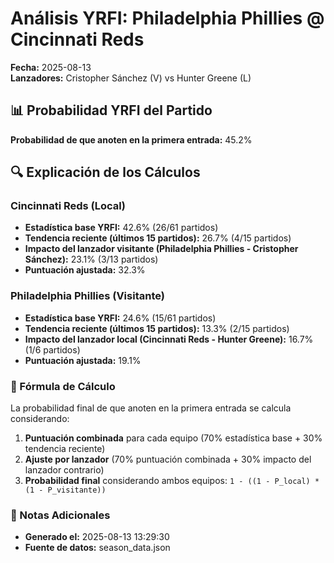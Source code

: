 # Análisis YRFI: Philadelphia Phillies @ Cincinnati Reds

**Fecha:** 2025-08-13  
**Lanzadores:** Cristopher Sánchez (V) vs Hunter Greene (L)

## 📊 Probabilidad YRFI del Partido

**Probabilidad de que anoten en la primera entrada:** 45.2%

## 🔍 Explicación de los Cálculos

### Cincinnati Reds (Local)
- **Estadística base YRFI:** 42.6% (26/61 partidos)
- **Tendencia reciente (últimos 15 partidos):** 26.7% (4/15 partidos)
- **Impacto del lanzador visitante (Philadelphia Phillies - Cristopher Sánchez):** 23.1% (3/13 partidos)
- **Puntuación ajustada:** 32.3%

### Philadelphia Phillies (Visitante)
- **Estadística base YRFI:** 24.6% (15/61 partidos)
- **Tendencia reciente (últimos 15 partidos):** 13.3% (2/15 partidos)
- **Impacto del lanzador local (Cincinnati Reds - Hunter Greene):** 16.7% (1/6 partidos)
- **Puntuación ajustada:** 19.1%

### 📝 Fórmula de Cálculo

La probabilidad final de que anoten en la primera entrada se calcula considerando:
1. **Puntuación combinada** para cada equipo (70% estadística base + 30% tendencia reciente)
2. **Ajuste por lanzador** (70% puntuación combinada + 30% impacto del lanzador contrario)
3. **Probabilidad final** considerando ambos equipos: `1 - ((1 - P_local) * (1 - P_visitante))`

### 📌 Notas Adicionales

- **Generado el:** 2025-08-13 13:29:30
- **Fuente de datos:** season_data.json
